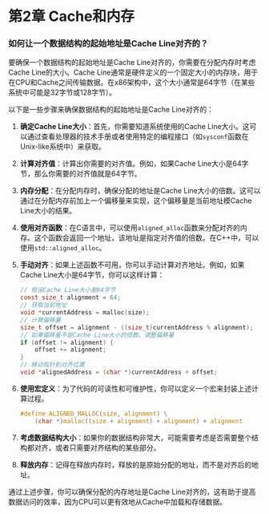 # 第2章 Cache和内存

### 如何让一个数据结构的起始地址是Cache Line对齐的？

 要确保一个数据结构的起始地址是Cache Line对齐的，你需要在分配内存时考虑Cache Line的大小。Cache Line通常是硬件定义的一个固定大小的内存块，用于在CPU和Cache之间传输数据。在x86架构中，这个大小通常是64字节（在某些系统中可能是32字节或128字节）。

以下是一些步骤来确保数据结构的起始地址是Cache Line对齐的：

1. **确定Cache Line大小**：首先，你需要知道系统使用的Cache Line大小。这可以通过查看处理器的技术手册或者使用特定的编程接口（如`sysconf`函数在Unix-like系统中）来获取。

2. **计算对齐值**：计算出你需要的对齐值。例如，如果Cache Line大小是64字节，那么你需要的对齐值就是64字节。

3. **内存分配**：在分配内存时，确保分配的地址是Cache Line大小的倍数。这可以通过在分配内存前加上一个偏移量来实现，这个偏移量是当前地址模Cache Line大小的结果。

4. **使用对齐函数**：在C语言中，可以使用`aligned_alloc`函数来分配对齐的内存。这个函数会返回一个地址，该地址是指定对齐值的倍数。在C++中，可以使用`std::aligned_alloc`。

5. **手动对齐**：如果上述函数不可用，你可以手动计算对齐地址。例如，如果Cache Line大小是64字节，你可以这样计算：

   ```c
   // 假设Cache Line大小是64字节
   const size_t alignment = 64;
   // 获取当前地址
   void *currentAddress = malloc(size);
   // 计算偏移量
   size_t offset = alignment - ((size_t)currentAddress % alignment);
   // 如果偏移量不是Cache Line大小的倍数，调整偏移量
   if (offset != alignment) {
       offset += alignment;
   }
   // 移动指针到对齐位置
   void *alignedAddress = (char *)currentAddress + offset;
   ```

6. **使用宏定义**：为了代码的可读性和可维护性，你可以定义一个宏来封装上述计算过程。

   ```c
   #define ALIGNED_MALLOC(size, alignment) \
       (char *)malloc((size + alignment) + alignment) + alignment
   ```

7. **考虑数据结构大小**：如果你的数据结构非常大，可能需要考虑是否需要整个结构都对齐，或者只需要对齐结构的某些部分。

8. **释放内存**：记得在释放内存时，释放的是原始分配的地址，而不是对齐后的地址。

通过上述步骤，你可以确保分配的内存地址是Cache Line对齐的，这有助于提高数据访问的效率，因为CPU可以更有效地从Cache中加载和存储数据。

